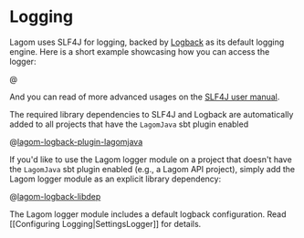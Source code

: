 # Logging

Lagom uses SLF4J for logging, backed by [Logback](http://logback.qos.ch/) as its default logging engine. Here is a short example showcasing how you can access the logger:

@[](code/docs/logging/LoggingExample.java)

And you can read of more advanced usages on the [SLF4J user manual](http://www.slf4j.org/manual.html).

The required library dependencies to SLF4J and Logback are automatically added to all projects that have the `LagomJava` sbt plugin enabled

@[lagom-logback-plugin-lagomjava](code/build-log.sbt)

If you'd like to use the Lagom logger module on a project that doesn't have the `LagomJava` sbt plugin enabled (e.g., a Lagom API project), simply add the Lagom logger module as an explicit library dependency:

@[lagom-logback-libdep](code/build-log.sbt)

The Lagom logger module includes a default logback configuration. Read [[Configuring Logging|SettingsLogger]] for details.
